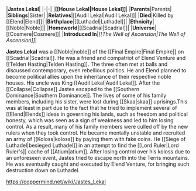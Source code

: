|**Jastes Lekal**|
|-|-|
|**[[House Lekal\|House Lekal]]**|
|**Parents**|Parents|
|**Siblings**|Sister|
|**Relatives**|[[Audil Lekal\|Audil Lekal]]|
|**Died**|Killed by [[Elend\|Elend]]|
|**Birthplace**|[[Luthadel\|Luthadel]]|
|**Ethnicity**|[[Noble\|Noble]]|
|**Homeworld**|[[Scadrial\|Scadrial]]|
|**Universe**|[[Cosmere\|Cosmere]]|
|**Introduced In**|*[[The Well of Ascension\|The Well of Ascension]]*|

**Jastes Lekal** was a [[Noble\|noble]] of the [[Final Empire\|Final Empire]] on [[Scadrial\|Scadrial]].
He was a friend and compatriot of Elend Venture and [[Telden Hasting\|Telden Hasting]]. The three often met at balls and discussed contemporary, even rebellious politics. He and Elend planned to become political allies upon the inheritance of their respective noble houses. His uncle was King [[Audil Lekal\|Audil Lekal]].
After the [[Collapse\|Collapse]] Jastes escaped to the [[Southern Dominance\|Southern Dominance]]. The lives of some of his family members, including his sister, were lost during [[Skaa\|skaa]] uprisings.This was at least in part due to the fact that he tried to implement several of [[Elend\|Elends]] ideas in governing his lands, such as freedom and political honesty, which was seen as a sign of weakness and led to him losing control. As a result, many of his family members were culled off by the new rulers when they took control.
He became mentally unstable and recruited an army of [[Koloss\|koloss]] by paying them with fake coins. He [[Siege of Luthadel\|besieged Luthadel]] in an attempt to find the [[Lord Ruler\|Lord Ruler's]] cache of [[Atium\|atium]]. After losing control over his koloss due to an unforeseen event, Jastes tried to escape north into the Terris mountains. He was eventually caught and executed by Elend Venture, for bringing such destruction down on Luthadel.



https://coppermind.net/wiki/Jastes_Lekal